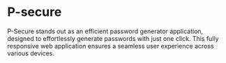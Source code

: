# P-secure
P-Secure stands out as an efficient password generator application, designed to effortlessly generate passwords with just one click. This fully responsive web application ensures a seamless user experience across various devices.
